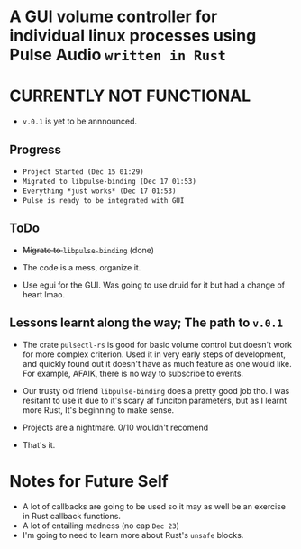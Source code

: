# A GUI volume controller for individual linux processes using Pulse Audio `written in Rust`

# CURRENTLY NOT FUNCTIONAL

- `v.0.1` is yet to be annnounced.

## Progress

- `Project Started (Dec 15 01:29)`
- `Migrated to libpulse-binding (Dec 17 01:53)`
- `Everything *just works* (Dec 17 01:53)`
- `Pulse is ready to be integrated with GUI`

## ToDo

- ~~Migrate to `libpulse-binding`~~ (done)

- The code is a mess, organize it.

- Use egui for the GUI. Was going to use druid for it but had a change of heart lmao.

## Lessons learnt along the way; The path to `v.0.1`

- The crate `pulsectl-rs` is good for basic volume control but doesn't work for more complex criterion.
   Used it in very early steps of development, and quickly found out it doesn't have as much feature as one would like.
   For example, AFAIK, there is no way to subscribe to events.
   
- Our trusty old friend `libpulse-binding` does a pretty good job tho.
    I was resitant to use it due to it's scary af funciton parameters, but as I learnt more Rust, It's beginning to make sense.
    
- Projects are a nightmare. 0/10 wouldn't recomend

- That's it.

# Notes for Future Self

- A lot of callbacks are going to be used so it may as well be an exercise in Rust callback functions.
- A lot of entailing madness (no cap `Dec 23`)
- I'm going to need to learn more about Rust's `unsafe` blocks.